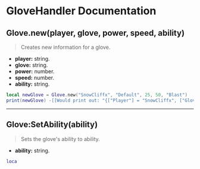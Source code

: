 # GloveHandler Documentation

## Glove.new(player, glove, power, speed, ability)
> Creates new information for a glove.

- **player:** string.
- **glove:** string.
- **power:** number.
- **speed:** number.
- **ability:** string.

```lua
local newGlove = Glove.new("SnowCliffx", "Default", 25, 50, "Blast")
print(newGlove) -[[Would print out: "{["Player"] = "SnowCliffx", ["Glove"] = "Default", ["Power"] = 25, ["Speed"] = 50, ["Ability"] = "Blast"}"]]-
```

---

## Glove:SetAbility(ability)
> Sets the glove's ability to ability.

- **ability:** string.
 
```lua
loca
